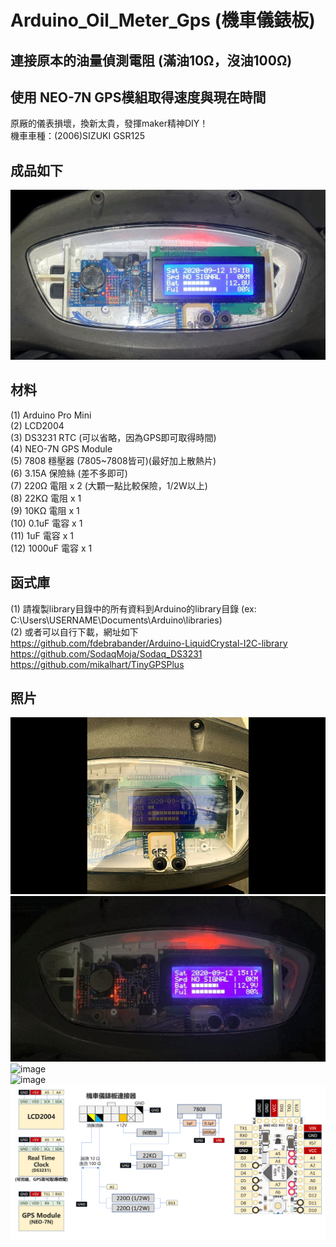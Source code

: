 # Arduino_Oil_Meter_Gps (機車儀錶板)  
## 連接原本的油量偵測電阻 (滿油10Ω，沒油100Ω)  
## 使用 NEO-7N GPS模組取得速度與現在時間  
 
原厰的儀表損壞，換新太貴，發揮maker精神DIY！  
機車車種：(2006)SIZUKI GSR125  

## 成品如下  
![image](https://github.com/Chihhao/Arduino_Oil_Meter_Gps/blob/main/image/1.jpg)

## 材料
(1) Arduino Pro Mini  
(2) LCD2004  
(3) DS3231 RTC (可以省略，因為GPS即可取得時間)  
(4) NEO-7N GPS Module  
(5) 7808 穩壓器 (7805~7808皆可)(最好加上散熱片)  
(6) 3.15A 保險絲 (差不多即可)  
(7) 220Ω 電阻 x 2  (大顆一點比較保險，1/2W以上)  
(8) 22KΩ 電阻 x 1  
(9) 10KΩ 電阻 x 1  
(10) 0.1uF  電容 x 1  
(11) 1uF    電容 x 1  
(12) 1000uF 電容 x 1  

## 函式庫 
(1) 請複製library目錄中的所有資料到Arduino的library目錄 (ex: C:\Users\USERNAME\Documents\Arduino\libraries)  
(2) 或者可以自行下載，網址如下  
https://github.com/fdebrabander/Arduino-LiquidCrystal-I2C-library  
https://github.com/SodaqMoja/Sodaq_DS3231  
https://github.com/mikalhart/TinyGPSPlus  

## 照片  
![image](https://github.com/Chihhao/Arduino_Oil_Meter_Gps/blob/main/image/2.jpg)  
![image](https://github.com/Chihhao/Arduino_Oil_Meter_Gps/blob/main/image/3.jpg)  
![image](https://github.com/Chihhao/Arduino_Oil_Meter_Gps/blob/main/image/4.jpg)  
![image](https://github.com/Chihhao/Arduino_Oil_Meter_Gps/blob/main/image/5.jpg)  
![image](https://github.com/Chihhao/Arduino_Oil_Meter_Gps/blob/main/image/wiring.png)  
